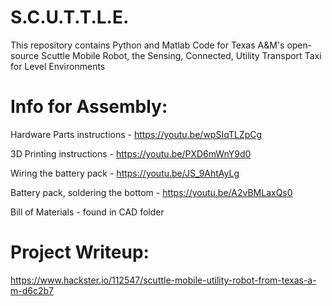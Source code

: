 # S.C.U.T.T.L.E.
This repository contains Python and Matlab Code for Texas A&amp;M's open-source Scuttle Mobile Robot, the Sensing, Connected, Utility Transport Taxi for Level Environments

# Info for Assembly:
Hardware Parts instructions - https://youtu.be/wpSIqTLZpCg

3D Printing instructions - https://youtu.be/PXD6mWnY9d0

Wiring the battery pack - https://youtu.be/JS_9AhtAyLg

Battery pack, soldering the bottom - https://youtu.be/A2vBMLaxQs0

Bill of Materials - found in CAD folder

# Project Writeup:
https://www.hackster.io/112547/scuttle-mobile-utility-robot-from-texas-a-m-d6c2b7

